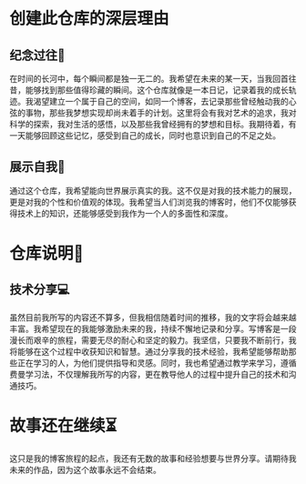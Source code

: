 <!-- docsify serve Vain222.github.io -->
# 创建此仓库的深层理由

## 纪念过往👣
在时间的长河中，每个瞬间都是独一无二的。我希望在未来的某一天，当我回首往昔，能够找到那些值得珍藏的瞬间。这个仓库就像是一本日记，记录着我的成长轨迹。我渴望建立一个属于自己的空间，如同一个博客，去记录那些曾经触动我的心弦的事物，那些我梦想实现却尚未着手的计划。这里将会有我对艺术的追求，我对科学的探索，我对生活的感悟，以及那些我曾经拥有的梦想和目标。我期待着，有一天能够回顾这些记忆，感受到自己的成长，同时也意识到自己的不足之处。

## 展示自我🌟
通过这个仓库，我希望能向世界展示真实的我。这不仅是对我的技术能力的展现，更是对我的个性和价值观的体现。我希望当人们浏览我的博客时，他们不仅能够获得技术上的知识，还能够感受到我作为一个人的多面性和深度。

# 仓库说明📝
## 技术分享💻
虽然目前我所写的内容还不算多，但我相信随着时间的推移，我的文字将会越来越丰富。我希望现在的我能够激励未来的我，持续不懈地记录和分享。写博客是一段漫长而艰辛的旅程，需要无尽的耐心和坚定的毅力。我坚信，只要我不断前行，我将能够在这个过程中收获知识和智慧。通过分享我的技术经验，我希望能够帮助那些正在学习的人，为他们提供指导和灵感。同时，我也希望通过教学来学习，遵循费曼学习法，不仅理解我所写的内容，更在教导他人的过程中提升自己的技术和沟通技巧。

# 故事还在继续⏳
这只是我的博客旅程的起点，我还有无数的故事和经验想要与世界分享。请期待我未来的作品，因为这个故事永远不会结束。